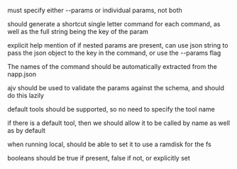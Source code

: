 must specify either --params or individual params, not both

should generate a shortcut single letter command for each command, as well as
the full string being the key of the param

explicit help mention of if nested params are present, can use json string to
pass the json object to the key in the command, or use the --params flag

The names of the command should be automatically extracted from the napp.json

ajv should be used to validate the params against the schema, and should do this
lazily

default tools should be supported, so no need to specify the tool name

if there is a default tool, then we should allow it to be called by name as well
as by default

when running local, should be able to set it to use a ramdisk for the fs

booleans should be true if present, false if not, or explicitly set
